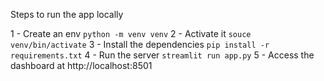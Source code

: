 Steps to run the app locally

1 - Create an env
    `python -m venv venv`
2 - Activate it 
    `souce venv/bin/activate`
3 - Install the dependencies
    `pip install -r requirements.txt`
4 - Run the server
    `streamlit run app.py`
5 - Access the dashboard at http://localhost:8501